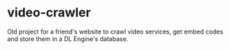video-crawler
=============

Old project for a friend's website to crawl video services, get embed codes and store them in a DL Engine's database.
